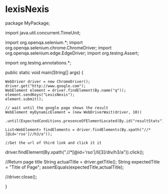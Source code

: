 # lexisNexis

package MyPackage;

import java.util.concurrent.TimeUnit;

import org.openqa.selenium.*;
import org.openqa.selenium.chrome.ChromeDriver;
import org.openqa.selenium.edge.EdgeDriver;
import org.testng.Assert;

import org.testng.annotations.*;

public static void main(String[] args) {

    WebDriver driver = new ChromeDriver();
    driver.get("http://www.google.com");
    WebElement element = driver.findElement(By.name("q"));
    element.sendKeys("LexisNexis"); 
    element.submit();

    // wait until the google page shows the result
    WebElement myDynamicElement = (new WebDriverWait(driver, 10))
              .until(ExpectedConditions.presenceOfElementLocated(By.id("resultStats")));

    List<WebElement> findElements = driver.findElements(By.xpath("//*[@id='rso']//h3/a"));

    //Get the url of third link and click it it
   driver.findElement(By.xpath(".//*[@id='rso']/li[3]/div/h3/a")).click();

//Return page title
String actualTitle = driver.getTitle();
String expectedTitle = "Title of Page";
assertEquals(expectedTitle,actualTitle);

//driver.close();


}
